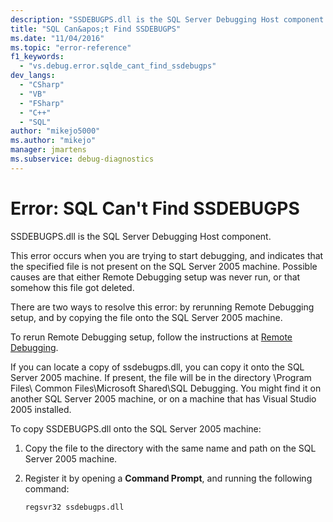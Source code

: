 ```yaml
---
description: "SSDEBUGPS.dll is the SQL Server Debugging Host component."
title: "SQL Can&apos;t Find SSDEBUGPS"
ms.date: "11/04/2016"
ms.topic: "error-reference"
f1_keywords:
  - "vs.debug.error.sqlde_cant_find_ssdebugps"
dev_langs:
  - "CSharp"
  - "VB"
  - "FSharp"
  - "C++"
  - "SQL"
author: "mikejo5000"
ms.author: "mikejo"
manager: jmartens
ms.subservice: debug-diagnostics
---
```

# Error: SQL Can&#39;t Find SSDEBUGPS


SSDEBUGPS.dll is the SQL Server Debugging Host component.

This error occurs when you are trying to start debugging, and indicates that the specified file is not present on the SQL Server 2005 machine. Possible causes are that either Remote Debugging setup was never run, or that somehow this file got deleted.

There are two ways to resolve this error: by rerunning Remote Debugging setup, and by copying the file onto the SQL Server 2005 machine.

To rerun Remote Debugging setup, follow the instructions at [Remote Debugging](../debugger/remote-debugging.md).

If you can locate a copy of ssdebugps.dll, you can copy it onto the SQL Server 2005 machine. If present, the file will be in the directory \Program Files\ Common Files\Microsoft Shared\SQL Debugging. You might find it on another SQL Server 2005 machine, or on a machine that has Visual Studio 2005 installed.

To copy SSDEBUGPS.dll onto the SQL Server 2005 machine:

1. Copy the file to the directory with the same name and path on the SQL Server 2005 machine.

2. Register it by opening a **Command Prompt**, and running the following command:

    ```cmd
    regsvr32 ssdebugps.dll
    ```
